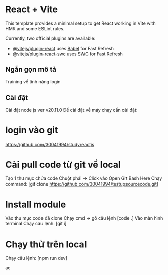 # React + Vite

This template provides a minimal setup to get React working in Vite with HMR and some ESLint rules.

Currently, two official plugins are available:

- [@vitejs/plugin-react](https://github.com/vitejs/vite-plugin-react/blob/main/packages/plugin-react/README.md) uses [Babel](https://babeljs.io/) for Fast Refresh
- [@vitejs/plugin-react-swc](https://github.com/vitejs/vite-plugin-react-swc) uses [SWC](https://swc.rs/) for Fast Refresh

## Ngắn gọn mô tả

Training về tính năng login

## Cài đặt

Cài đặt node js ver v20.11.0
Để cài đặt về máy chạy cần cài đặt:

# login vào git

https://github.com/30041994/studyreactjs

# Cài pull code từ git về local

Tạo 1 thư mục chứa code
Chuột phải -> Click vào Open Git Bash Here
Chạy command: [git clone https://github.com/30041994/testupsourcecode.git]

# Install module

Vào thư mục code đã clone
Chạy cmd -> gõ câu lệnh [code .]
Vào màn hình terminal
Chạy câu lệnh: [git i]

# Chạy thử trên local

Chạy câu lệnh: [npm run dev]

ac
